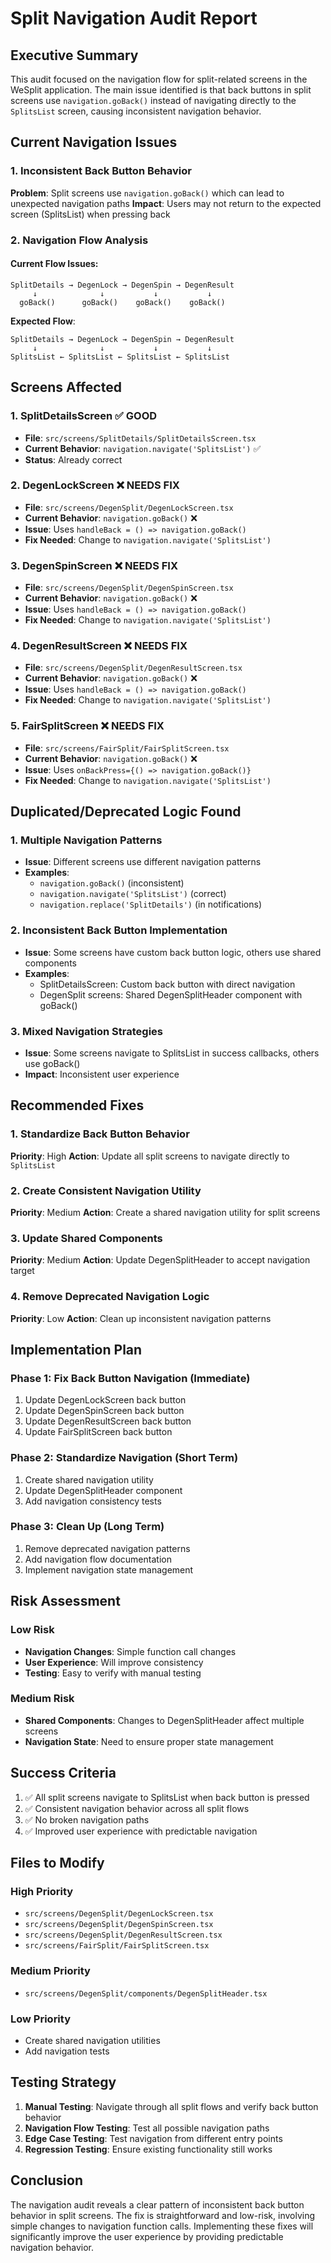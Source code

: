 # Split Navigation Audit Report

## Executive Summary

This audit focused on the navigation flow for split-related screens in the WeSplit application. The main issue identified is that back buttons in split screens use `navigation.goBack()` instead of navigating directly to the `SplitsList` screen, causing inconsistent navigation behavior.

## Current Navigation Issues

### 1. Inconsistent Back Button Behavior
**Problem**: Split screens use `navigation.goBack()` which can lead to unexpected navigation paths
**Impact**: Users may not return to the expected screen (SplitsList) when pressing back

### 2. Navigation Flow Analysis

#### Current Flow Issues:
```
SplitDetails → DegenLock → DegenSpin → DegenResult
     ↓              ↓           ↓           ↓
  goBack()      goBack()    goBack()    goBack()
```

**Expected Flow**:
```
SplitDetails → DegenLock → DegenSpin → DegenResult
     ↓              ↓           ↓           ↓
SplitsList ← SplitsList ← SplitsList ← SplitsList
```

## Screens Affected

### 1. SplitDetailsScreen ✅ GOOD
- **File**: `src/screens/SplitDetails/SplitDetailsScreen.tsx`
- **Current Behavior**: `navigation.navigate('SplitsList')` ✅
- **Status**: Already correct

### 2. DegenLockScreen ❌ NEEDS FIX
- **File**: `src/screens/DegenSplit/DegenLockScreen.tsx`
- **Current Behavior**: `navigation.goBack()` ❌
- **Issue**: Uses `handleBack = () => navigation.goBack()`
- **Fix Needed**: Change to `navigation.navigate('SplitsList')`

### 3. DegenSpinScreen ❌ NEEDS FIX
- **File**: `src/screens/DegenSplit/DegenSpinScreen.tsx`
- **Current Behavior**: `navigation.goBack()` ❌
- **Issue**: Uses `handleBack = () => navigation.goBack()`
- **Fix Needed**: Change to `navigation.navigate('SplitsList')`

### 4. DegenResultScreen ❌ NEEDS FIX
- **File**: `src/screens/DegenSplit/DegenResultScreen.tsx`
- **Current Behavior**: `navigation.goBack()` ❌
- **Issue**: Uses `handleBack = () => navigation.goBack()`
- **Fix Needed**: Change to `navigation.navigate('SplitsList')`

### 5. FairSplitScreen ❌ NEEDS FIX
- **File**: `src/screens/FairSplit/FairSplitScreen.tsx`
- **Current Behavior**: `navigation.goBack()` ❌
- **Issue**: Uses `onBackPress={() => navigation.goBack()}`
- **Fix Needed**: Change to `navigation.navigate('SplitsList')`

## Duplicated/Deprecated Logic Found

### 1. Multiple Navigation Patterns
- **Issue**: Different screens use different navigation patterns
- **Examples**:
  - `navigation.goBack()` (inconsistent)
  - `navigation.navigate('SplitsList')` (correct)
  - `navigation.replace('SplitDetails')` (in notifications)

### 2. Inconsistent Back Button Implementation
- **Issue**: Some screens have custom back button logic, others use shared components
- **Examples**:
  - SplitDetailsScreen: Custom back button with direct navigation
  - DegenSplit screens: Shared DegenSplitHeader component with goBack()

### 3. Mixed Navigation Strategies
- **Issue**: Some screens navigate to SplitsList in success callbacks, others use goBack()
- **Impact**: Inconsistent user experience

## Recommended Fixes

### 1. Standardize Back Button Behavior
**Priority**: High
**Action**: Update all split screens to navigate directly to `SplitsList`

### 2. Create Consistent Navigation Utility
**Priority**: Medium
**Action**: Create a shared navigation utility for split screens

### 3. Update Shared Components
**Priority**: Medium
**Action**: Update DegenSplitHeader to accept navigation target

### 4. Remove Deprecated Navigation Logic
**Priority**: Low
**Action**: Clean up inconsistent navigation patterns

## Implementation Plan

### Phase 1: Fix Back Button Navigation (Immediate)
1. Update DegenLockScreen back button
2. Update DegenSpinScreen back button
3. Update DegenResultScreen back button
4. Update FairSplitScreen back button

### Phase 2: Standardize Navigation (Short Term)
1. Create shared navigation utility
2. Update DegenSplitHeader component
3. Add navigation consistency tests

### Phase 3: Clean Up (Long Term)
1. Remove deprecated navigation patterns
2. Add navigation flow documentation
3. Implement navigation state management

## Risk Assessment

### Low Risk
- **Navigation Changes**: Simple function call changes
- **User Experience**: Will improve consistency
- **Testing**: Easy to verify with manual testing

### Medium Risk
- **Shared Components**: Changes to DegenSplitHeader affect multiple screens
- **Navigation State**: Need to ensure proper state management

## Success Criteria

1. ✅ All split screens navigate to SplitsList when back button is pressed
2. ✅ Consistent navigation behavior across all split flows
3. ✅ No broken navigation paths
4. ✅ Improved user experience with predictable navigation

## Files to Modify

### High Priority
- `src/screens/DegenSplit/DegenLockScreen.tsx`
- `src/screens/DegenSplit/DegenSpinScreen.tsx`
- `src/screens/DegenSplit/DegenResultScreen.tsx`
- `src/screens/FairSplit/FairSplitScreen.tsx`

### Medium Priority
- `src/screens/DegenSplit/components/DegenSplitHeader.tsx`

### Low Priority
- Create shared navigation utilities
- Add navigation tests

## Testing Strategy

1. **Manual Testing**: Navigate through all split flows and verify back button behavior
2. **Navigation Flow Testing**: Test all possible navigation paths
3. **Edge Case Testing**: Test navigation from different entry points
4. **Regression Testing**: Ensure existing functionality still works

## Conclusion

The navigation audit reveals a clear pattern of inconsistent back button behavior in split screens. The fix is straightforward and low-risk, involving simple changes to navigation function calls. Implementing these fixes will significantly improve the user experience by providing predictable navigation behavior.
